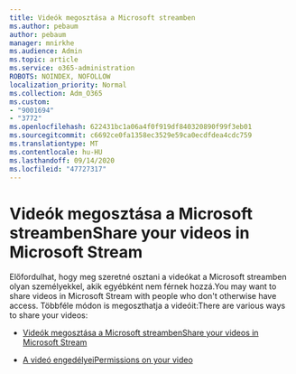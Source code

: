 ```yaml
---
title: Videók megosztása a Microsoft streamben
ms.author: pebaum
author: pebaum
manager: mnirkhe
ms.audience: Admin
ms.topic: article
ms.service: o365-administration
ROBOTS: NOINDEX, NOFOLLOW
localization_priority: Normal
ms.collection: Adm_O365
ms.custom:
- "9001694"
- "3772"
ms.openlocfilehash: 622431bc1a06a4f0f919df840320890f99f3eb01
ms.sourcegitcommit: c6692ce0fa1358ec3529e59ca0ecdfdea4cdc759
ms.translationtype: MT
ms.contentlocale: hu-HU
ms.lasthandoff: 09/14/2020
ms.locfileid: "47727317"
---
```

# <a name="share-your-videos-in-microsoft-stream"></a><span data-ttu-id="b6d7f-102">Videók megosztása a Microsoft streamben</span><span class="sxs-lookup"><span data-stu-id="b6d7f-102">Share your videos in Microsoft Stream</span></span>

<span data-ttu-id="b6d7f-103">Előfordulhat, hogy meg szeretné osztani a videókat a Microsoft streamben olyan személyekkel, akik egyébként nem férnek hozzá.</span><span class="sxs-lookup"><span data-stu-id="b6d7f-103">You may want to share videos in Microsoft Stream with people who don't otherwise have access.</span></span> <span data-ttu-id="b6d7f-104">Többféle módon is megoszthatja a videóit:</span><span class="sxs-lookup"><span data-stu-id="b6d7f-104">There are various ways to share your videos:</span></span>

- [<span data-ttu-id="b6d7f-105">Videók megosztása a Microsoft streamben</span><span class="sxs-lookup"><span data-stu-id="b6d7f-105">Share your videos in Microsoft Stream</span></span>](https://docs.microsoft.com/stream/portal-share-video)

- [<span data-ttu-id="b6d7f-106">A videó engedélyei</span><span class="sxs-lookup"><span data-stu-id="b6d7f-106">Permissions on your video</span></span>](https://docs.microsoft.com/stream/portal-share-video#permissions-on-your-video)
